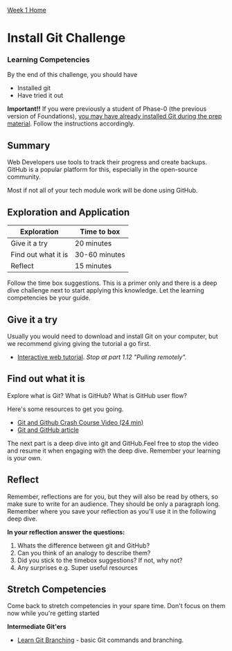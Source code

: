[Week 1 Home](README.md)

# Install Git Challenge

### Learning Competencies
By the end of this challenge, you should have

- Installed git   
- Have tried it out 

__Important!!__ If you were previously a student of Phase-0 (the previous version of Foundations), [you may have already installed Git during the prep material](..resources/retired-install-software-instructions.md). Follow the instructions accordingly.   

## Summary
Web Developers use tools to track their progress and create backups. GitHub is a popular platform for this, especially in the open-source community.

Most if not all of your tech module work will be done using GitHub.

## Exploration and Application

Exploration | Time to box |
------------|----------|
Give it a try | 20 minutes
Find out what it is | 30-60 minutes |
Reflect | 15 minutes |

Follow the time box suggestions. This is a primer only and there is a deep dive challenge next to start applying this knowledge. Let the learning competencies be your guide.


## Give it a try
Usually you would need to download and install Git on your computer, but we recommend giving giving the tutorial a go first. 
- [Interactive web tutorial](https://try.github.io/levels/1/challenges/1). _Stop at part 1.12 "Pulling remotely"._

## Find out what it is
Explore what is Git? What is GitHub? What is GitHub user flow?

Here's some resources to get you going.
- [Git and Github Crash Course Video (24 min)](https://www.youtube.com/watch?v=SWYqp7iY_Tc)
- [Git and GitHub article](git-github-article.md)  


The next part is a deep dive into git and GitHub.Feel free to stop the video and resume it when engaging with the deep dive. Remember your learning is your own.

## Reflect
Remember, reflections are for you, but they will also be read by others, so make sure to write for an audience. They should be only a paragraph long. Remember where you save your reflection as you'll use it in the following deep dive. 

__In your reflection answer the questions:__
1. Whats the difference between git and GitHub?
2. Can you think of an analogy to describe them?
3. Did you stick to the timebox suggestions? If not, why not?
4. Any surprises e.g. Super useful resources


## Stretch Competencies
Come back to stretch competencies in your spare time. Don't focus on them now while you're getting started


**Intermediate Git'ers**
- [Learn Git Branching](http://pcottle.GitHub.io/learnGitBranching/) - basic Git commands and branching.
